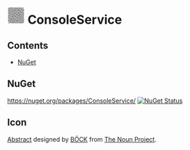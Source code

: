 <!--
GENERATED FILE - DO NOT EDIT
This file was generated by [MarkdownSnippets](https://github.com/SimonCropp/MarkdownSnippets).
Source File: /readme.source.md
To change this file edit the source file and then run MarkdownSnippets.
-->

# <img src="/src/icon.png" height="40px"> ConsoleService

<!-- toc -->
## Contents

  * [NuGet](#nuget)
<!-- endtoc -->



## NuGet

https://nuget.org/packages/ConsoleService/ [![NuGet Status](https://badgen.net/nuget/v/ConsoleService/)](https://www.nuget.org/packages/ConsoleService/)


## Icon

[Abstract](https://thenounproject.com/browse/?i=2703165) designed by [BÖCK](https://thenounproject.com/titaniclast/) from [The Noun Project](https://thenounproject.com).

